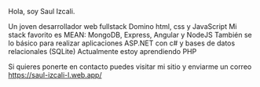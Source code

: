 Hola, soy Saul Izcali.

Un joven desarrollador web fullstack
Domino html, css y JavaScript
Mi stack favorito es MEAN: MongoDB, Express, Angular y NodeJS
También se lo básico para realizar aplicaciones ASP.NET con c# y bases de datos relacionales (SQLite)
Actualmente estoy aprendiendo PHP

Si quieres ponerte en contacto puedes visitar mi sitio y enviarme un correo
https://saul-izcali-l.web.app/
